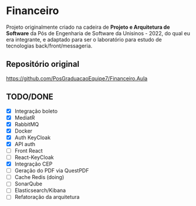 # Financeiro

Projeto originalmente criado na cadeira de **Projeto e Arquitetura de Software** da Pós de Engenharia de Software da Unisinos - 2022, do qual eu era integrante, e adaptado para ser o laboratório para estudo de tecnologias back/front/messageria.

## Repositório original

https://github.com/PosGraduacaoEquipe7/Financeiro.Aula

## TODO/DONE

- [x] Integração boleto
- [x] MediatR
- [x] RabbitMQ
- [x] Docker
- [x] Auth KeyCloak
- [x] API auth
- [ ] Front React
- [ ] React-KeyCloak
- [x] Integração CEP
- [ ] Geração do PDF via QuestPDF
- [ ] Cache Redis (doing)
- [ ] SonarQube
- [ ] Elasticsearch/Kibana
- [ ] Refatoração da arquitetura
